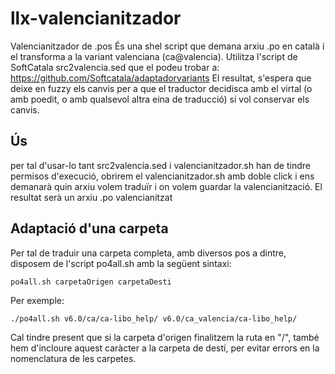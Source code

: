 # llx-valencianitzador
Valencianitzador de .pos
És una shel script que demana arxiu .po en català i el transforma a la variant valenciana (ca@valencia). Utilitza l'script de SoftCatala src2valencia.sed que el podeu trobar a: 
https://github.com/Softcatala/adaptadorvariants
El resultat, s'espera que deixe en fuzzy els canvis per a que el traductor decidisca amb el virtal (o amb poedit, o amb qualsevol altra eina de traducció)  si vol conservar els canvis.
## Ús
per tal d'usar-lo tant src2valencia.sed i valencianitzador.sh han de tindre permisos d'execució, obrirem el valencianitzador.sh amb doble click i ens demanarà quin arxiu volem traduïr i on volem guardar la valencianització. El resultat serà un arxiu .po valencianitzat

## Adaptació d'una carpeta

Per tal de traduir una carpeta completa, amb diversos pos a dintre, disposem de l'script po4all.sh amb la següent sintaxi:

```
po4all.sh carpetaOrigen carpetaDesti
```

Per exemple:

```
./po4all.sh v6.0/ca/ca-libo_help/ v6.0/ca_valencia/ca-libo_help/
```

Cal tindre present que si la carpeta d'origen finalitzem la ruta en "/", també hem d'incloure aquest caràcter a la carpeta de destí, per evitar errors en la nomenclatura de les carpetes.
